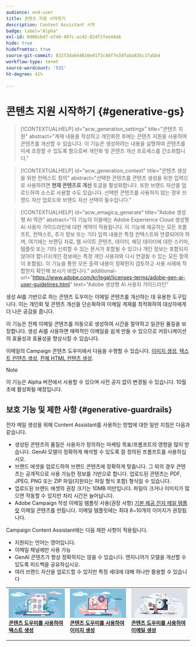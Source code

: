 ```yaml
---
audience: end-user
title: 콘텐츠 지원 시작하기
description: Content Assistant 시작
badge: label="Alpha"
exl-id: 0d00cb47-e740-407c-ac42-824f2fee44a6
hide: true
hidefromtoc: true
source-git-commit: 832f3da044810e81f3c46f7e3dfaba835c1fabb4
workflow-type: tm+mt
source-wordcount: '531'
ht-degree: 41%

---
```


# 콘텐츠 지원 시작하기 {#generative-gs}

>[!CONTEXTUALHELP]
>id="acw_generation_settings"
>title="콘텐츠 지원"
>abstract="게재 내용을 작성하고 개인화한 후에는 콘텐츠 지원을 사용하여 콘텐츠를 개선할 수 있습니다. 이 기능은 생성하려는 내용을 설명하여 콘텐츠를 미세 조정할 수 있도록 함으로써 개인화 및 콘텐츠 개선 프로세스를 간소화합니다."


>[!CONTEXTUALHELP]
>id="acw_generation_context"
>title="콘텐츠 생성을 위한 컨텍스트 정의"
>abstract="선택한 콘텐츠를 콘텐츠 생성을 위한 입력으로 사용하려면 **현재 콘텐츠로 개선** 토글을 활성화합니다. 또한 브랜드 자산을 업로드하여 소스로 사용할 수도 있습니다. 선택한 콘텐츠를 사용하지 않는 경우 브랜드 자산 업로드와 브랜드 자산 선택이 필수입니다."


>[!CONTEXTUALHELP]
>id="acw_emagica_generate"
>title="Adobe 생성형 AI 약관"
>abstract="이 기능의 이용에는 Adobe Experience Cloud 생성형 AI 사용자 가이드라인에 대한 계약이 적용됩니다. 이 기능에 제공하는 모든 프롬프트, 컨텍스트, 추가 정보 또는 기타 입력 내용은 특정 컨텍스트와 연결되어야 하며, 여기에는 브랜딩 자료, 웹 사이트 콘텐츠, 데이터, 해당 데이터에 대한 스키마, 템플릿 또는 기타 신뢰할 수 있는 문서가 포함될 수 있으나 개인 정보는 포함되지 않아야 합니다(개인 정보에는 특정 개인 사용자와 다시 연결될 수 있는 모든 항목이 포함됨). 이 기능을 통한 모든 출력 내용이 정확한지 검토하고 사용 사례에 적합한지 확인해 보시기 바랍니다."
>additional-url="https://www.adobe.com/kr/legal/licenses-terms/adobe-gen-ai-user-guidelines.html" text="Adobe 생성형 AI 사용자 가이드라인"


생성 AI를 기반으로 하는 콘텐츠 도우미는 이메일 콘텐츠를 개선하는 데 유용한 도구입니다. 이는 개인화 및 콘텐츠 개선을 단순화하여 이메일 게재를 최적화하여 대상자에게 더 나은 공감을 줍니다.

이 기능은 전체 이메일 콘텐츠를 자동으로 생성하여 시간을 절약하고 일관된 품질을 보장합니다. 생성 AI를 사용하면 매력적인 이메일을 쉽게 만들 수 있으므로 커뮤니케이션의 효율성과 효율성을 향상시킬 수 있습니다.


이메일의 Campaign 콘텐츠 도우미에서 다음을 수행할 수 있습니다. [이미지 생성](generative-image.md), [텍스트 컨텐츠 생성](generative-content.md), [전체 HTML 컨텐츠 생성](generative-email.md).

>[!NOTE]
>
>이 기능은 Alpha 버전에서 사용할 수 있으며 사전 공지 없이 변경될 수 있습니다. 10월 초에 활성화될 예정입니다.

## 보호 기능 및 제한 사항 {#generative-guardrails}

전자 메일 생성을 위해 Content Assistant를 사용하는 방법에 대한 일반 지침은 다음과 같습니다.

* 생성된 콘텐츠의 품질은 사용자가 정의하는 마케팅 목표/프롬프트의 영향을 많이 받습니다. GenAI 모델이 정확하게 해석할 수 있도록 잘 정의된 프롬프트를 사용하십시오. 
* 브랜드 에셋을 업로드하여 브랜드 콘텐츠에 정확하게 맞춥니다. 그 외의 경우 콘텐츠는 공개적으로 사용 가능한 정보를 기반으로 합니다. 업로드된 콘텐츠는 PDF, JPEG, PNG 또는 ZIP 파일(지원되는 파일 형식 포함) 형식일 수 있습니다.
* 업로드된 브랜드 에셋의 권장 크기는 10MB 미만입니다. 파일이 크거나 이미지가 많으면 작동할 수 있지만 처리 시간은 늘어납니다.
* Adobe Campaign 작성 이메일 템플릿 사용(권장 사항) [기본 제공 전자 메일 템플릿](../email/create-email-templates.md) 이메일 콘텐츠를 만듭니다. 이메일 템플릿에는 최대 8~10개의 이미지가 권장됩니다.


Campaign Content Assistant에는 다음 제한 사항이 적용됩니다.

* 지원되는 언어는 영어입니다.
* 이메일 채널에만 사용 가능
* GenAI 콘텐츠가 항상 정확하지는 않을 수 있습니다. 엔지니어가 모델을 개선할 수 있도록 피드백을 공유하십시오.
* 여러 브랜드 자산을 업로드할 수 있지만 특정 세대에 대해 하나만 활용할 수 있습니다



<table style="table-layout:fixed"><tr style="border: 0;">
<td>
<a href="generative-content.md">
<img alt="텍스트 생성" src="assets/do-not-localize/text-genai.jpeg">
</a>
<div>
<a href="generative-content.md"><strong>콘텐츠 도우미를 사용하여 텍스트 생성</strong></a>
</div>
<p>
</td>
<td>
<a href="generative-image.md">
<img alt="이미지 생성" src="assets/do-not-localize/image-genai.jpeg">
</a>
<div><a href="generative-image.md"><strong>콘텐츠 도우미를 사용하여 이미지 생성</strong>
</div>
<p>
</td>
<td>
<a href="generative-email.md">
<img alt="이메일 생성" src="assets/do-not-localize/email-genai.jpeg">
</a>
<div>
<a href="generative-email.md"><strong>콘텐츠 도우미를 사용하여 이메일 생성</strong></a>
</div>
<p></td>
</tr></table>
